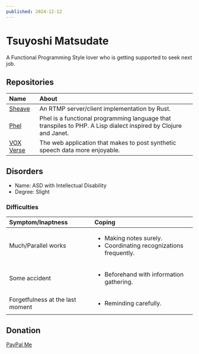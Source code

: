 ```yaml
---
published: 2024-12-12
---
```


# Tsuyoshi Matsudate

A Functional Programming Style lover who is getting supported to seek next job.

## Repositories

|Name|About|
| :- | :- |
|[Sheave](https://github.com/t-matsudate/sheave)|An RTMP server/client implementation by Rust.|
|[Phel](https://github.com/phel-lang/phel-lang)|Phel is a functional programming language that transpiles to PHP. A Lisp dialect inspired by Clojure and Janet.|
|[VOX Verse](https://gitlab.com/t-matsudate/vox-verse)|The web application that makes to post synthetic speech data more enjoyable.|

## Disorders

* Name: ASD with Intellectual Disability
* Degree: Slight

### Difficulties

|Symptom/Inaptness|Coping|
| :- | :- |
|Much/Parallel works|<ul><li>Making notes surely.</li><li>Coordinating recognizations frequently.</li></ul>|
|Some accident|<ul><li>Beforehand with information gathering.</li></ul>|
|Forgetfulness at the last moment|<ul><li>Reminding carefully.</li></ul>|

## Donation

[PayPal Me](https://paypal.me/funchs)
